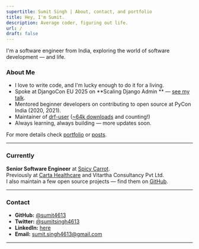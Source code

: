 ```yaml
---
supertitle: Sumit Singh | About, contact, and portfolio
title: Hey, I'm Sumit.
description: Average coder, figuring out life.
url: /
draft: false
---
```


I'm a software engineer from India, exploring the world of software development — and life.

### About Me

- I love to write code, and I'm lucky enough to do it for a living.
- Spoke at DjangoCon EU 2025 on **Scaling Django Admin
  ** — [see my talk](https://pretalx.evolutio.pt/djangocon-europe-2025/talk/WKMHAU/).
- Mentored beginner developers on contributing to open source at PyCon India (2020, 2021).
- Maintainer of [drf-user](https://github.com/101loop/drf-user) ([~64k downloads](https://pepy.tech/project/drf-user)
  and counting!)
- Always learning, always building — more updates soon.

For more details check [portfolio](/portfolio/) or [posts](/posts/).

---

### Currently

**Senior Software Engineer** at [Spicy Carrot](https://www.spicycarrot.tech/).  
Previously at [Carta Healthcare](https://www.carta.healthcare/) and Vitartha Consultancy Pvt Ltd.  
I also maintain a few open source projects — find them on [GitHub](https://github.com/101Loop).

---

### Contact

- **GitHub:** [@sumit4613](https://github.com/sumit4613)
- **Twitter:** [@sumitsingh4613](https://twitter.com/sumitsingh4613)
- **LinkedIn:** [here](https://www.linkedin.com/in/sumit4613/)
- **Email:** [sumit.singh4613@gmail.com](mailto:sumit.singh4613@gmail.com)

---

